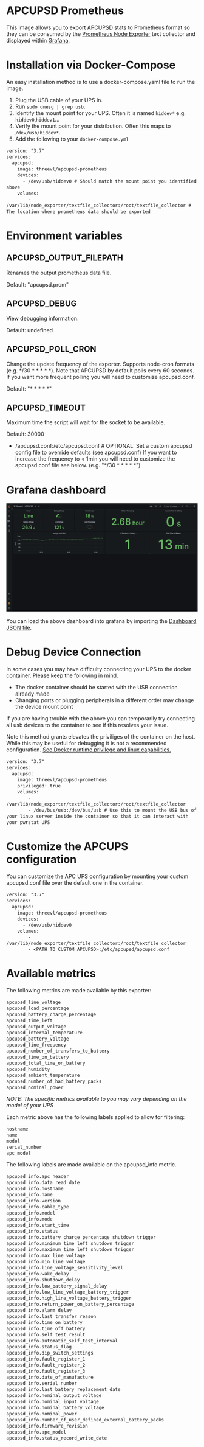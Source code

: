 # APCUPSD Prometheus

This image allows you to export [APCUPSD](http://www.apcupsd.org/) stats to Prometheus format so they can be consumed by the [Prometheus Node Exporter](https://hub.docker.com/r/prom/node-exporter) text collector and displayed within [Grafana](https://grafana.com/).

# Installation via Docker-Compose
An easy installation method is to use a docker-compose.yaml file to run the image.

1. Plug the USB cable of your UPS in.
1. Run `sudo dmesg | grep usb`.
1. Identify the mount point for your UPS. Often it is named `hiddev*` e.g. `hiddev0`,`hiddev1`...
1. Verify the mount point for your distribution. Often this maps to `/dev/usb/hiddev*`.
1. Add the following to your `docker-compose.yml`

```
version: "3.7"
services:
  apcupsd:
    image: threevl/apcupsd-prometheus
    devices:
      - /dev/usb/hiddev0 # Should match the mount point you identified above
    volumes:
        - /var/lib/node_exporter/textfile_collector:/root/textfile_collector # The location where prometheus data should be exported
```

# Environment variables
## APCUPSD_OUTPUT_FILEPATH
Renames the output prometheus data file.

Default: "apcupsd.prom"

## APCUPSD_DEBUG
View debugging information.

Default: undefined

## APCUPSD_POLL_CRON
Change the update frequency of the exporter. Supports node-cron formats (e.g. */30 * * * * *). Note that APCUPSD by default polls every 60 seconds. If you want more frequent polling you will need to customize apcupsd.conf.

Default: "* * * * *"

## APCUPSD_TIMEOUT
Maximum time the script will wait for the socket to be available.

Default: 30000

- /apcupsd.conf:/etc/apcupsd.conf # OPTIONAL: Set a custom apcupsd config file to override defaults (see apcupsd.conf)
If you want to increase the frequency to < 1min you will need to customize the apcupsd.conf file see below. (e.g. "*/30 * * * * *")

# Grafana dashboard

![Grafana UPS display](dashboard.png)

You can load the above dashboard into grafana by importing the [Dashboard JSON file](./grafana.apcupsd.json).



# Debug Device Connection
In some cases you may have difficulty connecting your UPS to the docker container. Please keep the following in mind.
- The docker container should be started with the USB connection already made
- Changing ports or plugging peripherals in a different order may change the device mount point

If you are having trouble with the above you can temporarily try connecting all usb devices to the container to see if this resolves your issue.

Note this method grants elevates the priviliges of the container on the host. While this may be useful for debugging it is not a recommended configuration. [See Docker runtime privilege and linux capabilities.](https://docs.docker.com/engine/reference/run/#runtime-privilege-and-linux-capabilities)

```
version: "3.7"
services:
  apcupsd:
    image: threevl/apcupsd-prometheus
    privileged: true
    volumes:
        - /var/lib/node_exporter/textfile_collector:/root/textfile_collector
        - /dev/bus/usb:/dev/bus/usb # Use this to mount the USB bus of your linux server inside the container so that it can interact with your pwrstat UPS
```

# Customize the APCUPS configuration
You can customize the APC UPS configuration by mounting your custom apcupsd.conf file over the default one in the container.

```
version: "3.7"
services:
  apcupsd:
    image: threevl/apcupsd-prometheus
    devices:
      - /dev/usb/hiddev0
    volumes:
        - /var/lib/node_exporter/textfile_collector:/root/textfile_collector
        - <PATH_TO_CUSTOM_APCUPSD>:/etc/apcupsd/apcupsd.conf
```
# Available metrics
The following metrics are made available by this exporter:

```
apcupsd_line_voltage
apcupsd_load_percentage
apcupsd_battery_charge_percentage
apcupsd_time_left
apcupsd_output_voltage
apcupsd_internal_temperature
apcupsd_battery_voltage
apcupsd_line_frequency
apcupsd_number_of_transfers_to_battery
apcupsd_time_on_battery
apcupsd_total_time_on_battery
apcupsd_humidity
apcupsd_ambient_temperature
apcupsd_number_of_bad_battery_packs
apcupsd_nominal_power
```

*NOTE: The specific metrics available to you may vary depending on the model of your UPS*

Each metric above has the following labels applied to allow for filtering:

```
hostname
name
model
serial_number
apc_model
```

The following labels are made available on the apcupsd_info metric.
```
apcupsd_info.apc_header
apcupsd_info.data_read_date
apcupsd_info.hostname
apcupsd_info.name
apcupsd_info.version
apcupsd_info.cable_type
apcupsd_info.model
apcupsd_info.mode
apcupsd_info.start_time
apcupsd_info.status
apcupsd_info.battery_charge_percentage_shutdown_trigger
apcupsd_info.minimum_time_left_shutdown_trigger
apcupsd_info.maximum_time_left_shutdown_trigger
apcupsd_info.max_line_voltage
apcupsd_info.min_line_voltage
apcupsd_info.line_voltage_sensitivity_level
apcupsd_info.wake_delay
apcupsd_info.shutdown_delay
apcupsd_info.low_battery_signal_delay
apcupsd_info.low_line_voltage_battery_trigger
apcupsd_info.high_line_voltage_battery_trigger
apcupsd_info.return_power_on_battery_percentage
apcupsd_info.alarm_delay
apcupsd_info.last_transfer_reason
apcupsd_info.time_on_battery
apcupsd_info.time_off_battery
apcupsd_info.self_test_result
apcupsd_info.automatic_self_test_interval
apcupsd_info.status_flag
apcupsd_info.dip_switch_settings
apcupsd_info.fault_register_1
apcupsd_info.fault_register_2
apcupsd_info.fault_register_3
apcupsd_info.date_of_manufacture
apcupsd_info.serial_number
apcupsd_info.last_battery_replacement_date
apcupsd_info.nominal_output_voltage
apcupsd_info.nominal_input_voltage
apcupsd_info.nominal_battery_voltage
apcupsd_info.nominal_power
apcupsd_info.number_of_user_defined_external_battery_packs
apcupsd_info.firmware_revision
apcupsd_info.apc_model
apcupsd_info.status_record_write_date
```